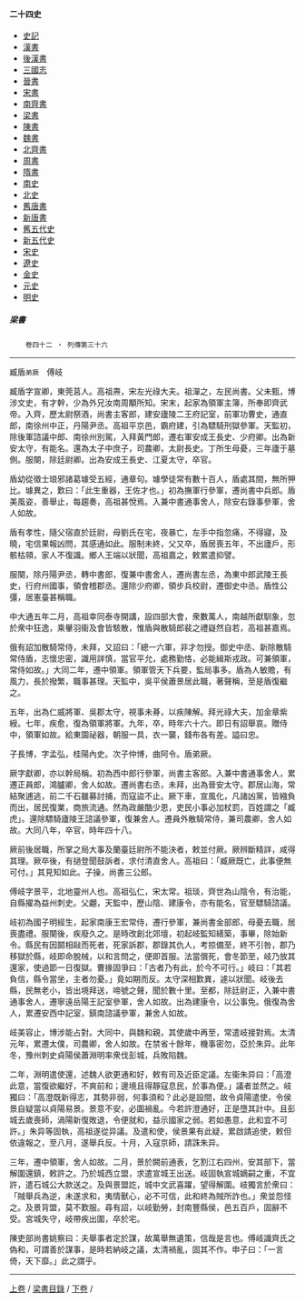  



#### 二十四史

*   [史記](../a01/a01.md)
*   [漢書](../a02/a02.md)
*   [後漢書](../a03/a03.md)
*   [三國志](../a04/a04.md)
*   [晉書](../a05/a05.md)
*   [宋書](../a06/a06.md)
*   [南齊書](../a07/a07.md)
*   [梁書](../a08/a08.md)
*   [陳書](../a09/a09.md)
*   [魏書](../a10/a10.md)
*   [北齊書](../a11/a11.md)
*   [周書](../a12/a12.md)
*   [隋書](../a13/a13.md)
*   [南史](../a14/a14.md)
*   [北史](../a15/a15.md)
*   [舊唐書](../a16/a16.md)
*   [新唐書](../a17/a17.md)
*   [舊五代史](../a18/a18.md)
*   [新五代史](../a19/a19.md)
*   [宋史](../a20/a20.md)
*   [遼史](../a21/a21.md)
*   [金史](../a22/a22.md)
*   [元史](../a23/a23.md)
*   [明史](../a24/a24.md)


##### 梁書
　　`卷四十二 ‧ 列傳第三十六`			 

* * *

 臧盾`弟厥`　傅岐

臧盾字宣卿，東莞莒人。高祖燾，宋左光祿大夫。祖潬之，左民尚書。父未甄，博涉文史，有才幹，少為外兄汝南周顒所知。宋末，起家為領軍主簿，所奉即齊武帝。入齊，歷太尉祭酒，尚書主客郎，建安廬陵二王府記室，前軍功曹史，通直郎，南徐州中正，丹陽尹丞。高祖平京邑，霸府建，引為驃騎刑獄參軍。天監初，除後軍諮議中郎、南徐州別駕，入拜黃門郎，遷右軍安成王長史、少府卿。出為新安太守，有能名。還為太子中庶子，司農卿，太尉長史。丁所生母憂，三年廬于墓側。服闋，除廷尉卿。出為安成王長史、江夏太守，卒官。

盾幼從徵士琅邪諸葛璩受五經，通章句。璩學徒常有數十百人，盾處其間，無所狎比。璩異之，歎曰：「此生重器，王佐才也。」初為撫軍行參軍，遷尚書中兵郎。盾美風姿，善舉止，每趨奏，高祖甚悅焉。入兼中書通事舍人，除安右錄事參軍，舍人如故。

盾有孝性，隨父宿直於廷尉，母劉氏在宅，夜暴亡，左手中指忽痛，不得寢，及曉，宅信果報凶問，其感通如此。服制未終，父又卒，盾居喪五年，不出廬戶，形骸枯顇，家人不復識。鄉人王端以狀聞，高祖嘉之，敕累遣抑譬。

服闋，除丹陽尹丞，轉中書郎，復兼中書舍人，遷尚書左丞，為東中郎武陵王長史，行府州國事，領會稽郡丞。還除少府卿，領步兵校尉，遷御史中丞。盾性公彊，居憲臺甚稱職。

中大通五年二月，高祖幸同泰寺開講，設四部大會，衆數萬人，南越所獻馴象，忽於衆中狂逸，乘轝羽衞及會皆駭散，惟盾與散騎郎裴之禮嶷然自若，高祖甚嘉焉。

俄有詔加散騎常侍，未拜，又詔曰：「總一六軍，非才勿授。御史中丞、新除散騎常侍盾，志懷忠密，識用詳慎，當官平允，處務勤恪，必能緝斯戎政。可兼領軍，常侍如故。」大同二年，遷中領軍。領軍管天下兵要，監局事多。盾為人敏贍，有風力，長於撥繁，職事甚理。天監中，吳平侯蕭景居此職，著聲稱，至是盾復繼之。

五年，出為仁威將軍、吳郡太守，視事未朞，以疾陳解。拜光祿大夫，加金章紫綬。七年，疾愈，復為領軍將軍。九年，卒，時年六十六。即日有詔舉哀。贈侍中，領軍如故。給東園祕器，朝服一具，衣一襲，錢布各有差。謚曰忠。

子長博，字孟弘，桂陽內史。次子仲博，曲阿令。盾弟厥。

厥字獻卿，亦以幹局稱。初為西中郎行參軍，尚書主客郎。入兼中書通事舍人，累遷正員郎，鴻臚卿，舍人如故。遷尚書右丞，未拜，出為晉安太守。郡居山海，常結聚逋逃，前二千石雖募討捕，而寇盜不止。厥下車，宣風化，凡諸凶黨，皆繈負而出，居民復業，商旅流通。然為政嚴酷少恩，吏民小事必加杖罰，百姓謂之「臧虎」。還除驃騎廬陵王諮議參軍，復兼舍人。遷員外散騎常侍，兼司農卿，舍人如故。大同八年，卒官，時年四十八。

厥前後居職，所掌之局大事及蘭臺廷尉所不能決者，敕並付厥。厥辨斷精詳，咸得其理。厥卒後，有撾登聞鼓訴者，求付清直舍人。高祖曰：「臧厥既亡，此事便無可付。」其見知如此。子操，尚書三公郎。

傅岐字景平，北地靈州人也。高祖弘仁，宋太常。祖琰，齊世為山陰令，有治能，自縣擢為益州刺史。父翽，天監中，歷山陰、建康令，亦有能名，官至驃騎諮議。

岐初為國子明經生，起家南康王宏常侍，遷行參軍，兼尚書金部郎，母憂去職，居喪盡禮。服闋後，疾廢久之。是時改創北郊壇，初起岐監知繕築，事畢，除始新令。縣民有因鬬相敺而死者，死家訴郡，郡錄其仇人，考掠備至，終不引咎，郡乃移獄於縣，岐即命脫械，以和言問之，便即首服。法當償死，會冬節至，岐乃放其還家，使過節一日復獄。曹掾固爭曰：「古者乃有此，於今不可行。」岐曰：「其若負信，縣令當坐，主者勿憂。」竟如期而反。太守深相歎異，遽以狀聞。岐後去縣，民無老小，皆出境拜送，啼號之聲，聞於數十里。至都，除廷尉正，入兼中書通事舍人，遷寧遠岳陽王記室參軍，舍人如故。出為建康令，以公事免。俄復為舍人，累遷安西中記室，鎮南諮議參軍，兼舍人如故。

岐美容止，博涉能占對。大同中，與魏和親，其使歲中再至，常遣岐接對焉。太清元年，累遷太僕，司農卿，舍人如故。在禁省十餘年，機事密勿，亞於朱异。此年冬，豫州刺史貞陽侯蕭淵明率衆伐彭城，兵敗陷魏。

二年，淵明遣使還，述魏人欲更通和好，敕有司及近臣定議。左衞朱异曰：「高澄此意，當復欲繼好，不爽前和；邊境且得靜寇息民，於事為便。」議者並然之。岐獨曰：「高澄既新得志，其勢非弱，何事須和？此必是設間，故令貞陽遣使，令侯景自疑當以貞陽易景。景意不安，必圖禍亂。今若許澄通好，正是墮其計中。且彭城去歲喪師，渦陽新復敗退，令便就和，益示國家之弱。若如愚意，此和宜不可許。」朱异等固執，高祖遂從异議。及遣和使，侯景果有此疑，累啟請追使，敕但依違報之，至八月，遂舉兵反。十月，入寇京師，請誅朱异。

三年，遷中領軍，舍人如故。二月，景於闕前通表，乞割江右四州，安其部下，當解圍還鎮，敕許之。乃於城西立盟，求遣宣城王出送。岐固執宣城嫡嗣之重，不宜許，遣石城公大款送之。及與景盟訖，城中文武喜躍，望得解圍。岐獨言於衆曰：「賊舉兵為逆，未遂求和，夷情獸心，必不可信，此和終為賊所詐也。」衆並怨怪之。及景背盟，莫不歎服。尋有詔，以岐勤勞，封南豐縣侯，邑五百戶，固辭不受。宮城失守，岐帶疾出圍，卒於宅。

陳吏部尚書姚察曰：夫舉事者定於謀，故萬舉無遺策，信哉是言也。傅岐識齊氏之偽和，可謂善於謀事，是時若納岐之議，太清禍亂，固其不作。申子曰：「一言倚，天下靡。」此之謂乎。

* * *

[上卷](041.md) / [梁書目錄](a08.md) / [下卷](043.md) /			  

    